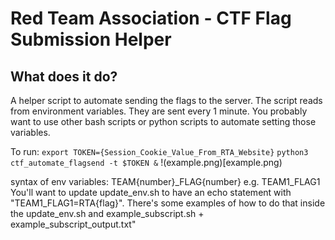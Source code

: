 # Red Team Association - CTF Flag Submission Helper

## What does it do?
A helper script to automate sending the flags to the server. The script reads from environment variables. They are sent every 1 minute. You probably want to use other bash scripts or python scripts to automate setting those variables. 

To run:
`export TOKEN={Session_Cookie_Value_From_RTA_Website}`
`python3 ctf_automate_flagsend -t $TOKEN &`
!(example.png)[example.png)


syntax of env variables: TEAM{number}_FLAG{number} e.g. TEAM1_FLAG1
You'll want to update update_env.sh to have an echo statement with "TEAM1_FLAG1=RTA{flag}". There's some examples of how to do that inside the update_env.sh and example_subscript.sh + example_subscript_output.txt"




